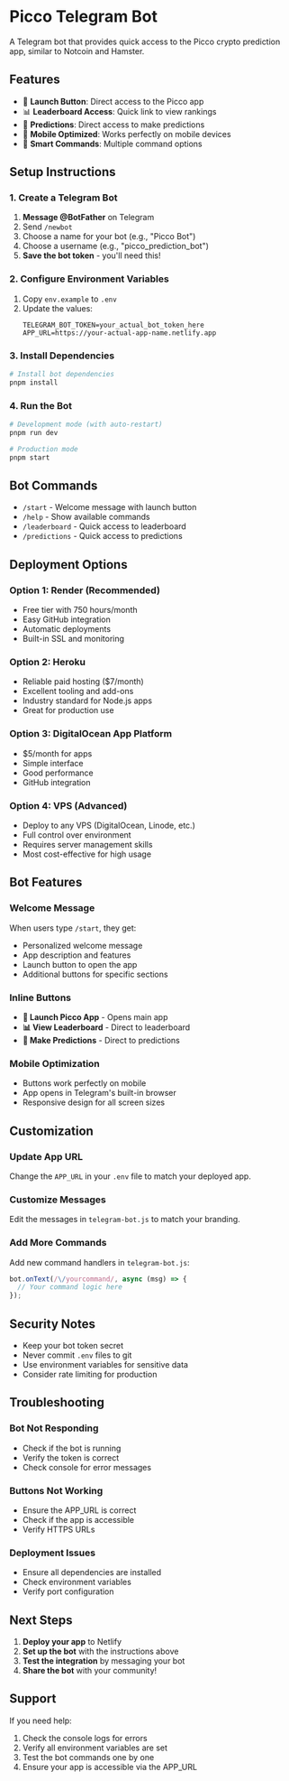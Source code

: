 # Picco Telegram Bot

A Telegram bot that provides quick access to the Picco crypto prediction app, similar to Notcoin and Hamster.

## Features

- 🚀 **Launch Button**: Direct access to the Picco app
- 📊 **Leaderboard Access**: Quick link to view rankings
- 🎯 **Predictions**: Direct access to make predictions
- 📱 **Mobile Optimized**: Works perfectly on mobile devices
- 🤖 **Smart Commands**: Multiple command options

## Setup Instructions

### 1. Create a Telegram Bot

1. **Message @BotFather** on Telegram
2. Send `/newbot`
3. Choose a name for your bot (e.g., "Picco Bot")
4. Choose a username (e.g., "picco_prediction_bot")
5. **Save the bot token** - you'll need this!

### 2. Configure Environment Variables

1. Copy `env.example` to `.env`
2. Update the values:
   ```env
   TELEGRAM_BOT_TOKEN=your_actual_bot_token_here
   APP_URL=https://your-actual-app-name.netlify.app
   ```

### 3. Install Dependencies

```bash
# Install bot dependencies
pnpm install
```

### 4. Run the Bot

```bash
# Development mode (with auto-restart)
pnpm run dev

# Production mode
pnpm start
```

## Bot Commands

- `/start` - Welcome message with launch button
- `/help` - Show available commands
- `/leaderboard` - Quick access to leaderboard
- `/predictions` - Quick access to predictions

## Deployment Options

### Option 1: Render (Recommended)
- Free tier with 750 hours/month
- Easy GitHub integration
- Automatic deployments
- Built-in SSL and monitoring

### Option 2: Heroku
- Reliable paid hosting ($7/month)
- Excellent tooling and add-ons
- Industry standard for Node.js apps
- Great for production use

### Option 3: DigitalOcean App Platform
- $5/month for apps
- Simple interface
- Good performance
- GitHub integration

### Option 4: VPS (Advanced)
- Deploy to any VPS (DigitalOcean, Linode, etc.)
- Full control over environment
- Requires server management skills
- Most cost-effective for high usage

## Bot Features

### Welcome Message
When users type `/start`, they get:
- Personalized welcome message
- App description and features
- Launch button to open the app
- Additional buttons for specific sections

### Inline Buttons
- **🚀 Launch Picco App** - Opens main app
- **📊 View Leaderboard** - Direct to leaderboard
- **🎯 Make Predictions** - Direct to predictions

### Mobile Optimization
- Buttons work perfectly on mobile
- App opens in Telegram's built-in browser
- Responsive design for all screen sizes

## Customization

### Update App URL
Change the `APP_URL` in your `.env` file to match your deployed app.

### Customize Messages
Edit the messages in `telegram-bot.js` to match your branding.

### Add More Commands
Add new command handlers in `telegram-bot.js`:

```javascript
bot.onText(/\/yourcommand/, async (msg) => {
  // Your command logic here
});
```

## Security Notes

- Keep your bot token secret
- Never commit `.env` files to git
- Use environment variables for sensitive data
- Consider rate limiting for production

## Troubleshooting

### Bot Not Responding
- Check if the bot is running
- Verify the token is correct
- Check console for error messages

### Buttons Not Working
- Ensure the APP_URL is correct
- Check if the app is accessible
- Verify HTTPS URLs

### Deployment Issues
- Ensure all dependencies are installed
- Check environment variables
- Verify port configuration

## Next Steps

1. **Deploy your app** to Netlify
2. **Set up the bot** with the instructions above
3. **Test the integration** by messaging your bot
4. **Share the bot** with your community!

## Support

If you need help:
1. Check the console logs for errors
2. Verify all environment variables are set
3. Test the bot commands one by one
4. Ensure your app is accessible via the APP_URL
